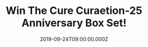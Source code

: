 ---
campaign-uuid: "c-c2c5661f-5a36-4e06-85d9-d6ebec349f0f"
type: "Competition"
category: "Music"
date: "2019-09-24T09:00:00.000Z"
end-date: "2019-10-24T23:59:00.000Z"
disable-form: false
is_promoted: false
has_entry_page: true
title: "Win The Cure Curaetion-25 Anniversary Box Set!"
competition-description: "<p>Calling all The Cure fans! ‘Curaetion-25: From There\
  \ To Here | From Here To There’ is finally coming to us and we are giving away a\
  \ copy to you. This fabulous Box Set captured the night of the 25th Meltdown Festival\
  \ at London’s Royal Festival Hall in June 2018.</p>\n<p>Does it sound like a plan\
  \ for your weekend? Click below for a chance to win.</p>\n"
hero-header: "Win The Cure Curaetion-25 Anniversary Box Set!"
terms-confirmation: "N/A"
banner-img: "https://assets.expresslyapp.com/asset-e84b2050-82f8-4ea1-948e-9dce3d809f29.jpg"
logo-left-href: "aaa.nme.com"
logo-left-image: "https://assets.expresslyapp.com/asset-6e959645-18c8-4854-9123-ff104b979ca3.jpg"
logo-left-title: "NME AAA"
bg-image-hero: "https://assets.expresslyapp.com/asset-21ee4284-d009-487c-848f-a9d5a8c08491.jpg"
bg-image-first: "https://assets.expresslyapp.com/asset-e29b999d-7051-43aa-b3c6-117a20a2ecbe.jpg"
section1-content: "<p>’In 2018 The Cure performed two historic shows celebrating a\
  \ 40-year career. ‘Curaetion-25: From There To Here | From Here To There’ Captured\
  \ on the tenth and final night of the 25th Meltdown Festival at London’s Royal Festival\
  \ Hall in June 2018.</p>\n<p>Smith, Simon Gallup, Jason Cooper, Roger O’Donnell,\
  \ and Reeves Gabrels performed a song from each of their 13 studio albums in chronological\
  \ order, displaying the evolution of The Cure’s music live on stage.</p>\n<p>Click\
  \ below for a chance of winning a copy now. Good luck!</p>\n"
entry-title: "Win The Cure Curaetion-25 Anniversary Box Set!"
entry-content: "<p>Enter the draw to win The Cure Curaetion-25 Anniversary Box Set\
  \ by completing the form below before 23:59 on the 24th of November 2019.</p>\n"
has-winner: true
winner-title: "CONGRATULATIONS to Teresa L. who won The Cure Curaetion-25 Anniversary\
  \ Box Set!"
winner-banner: "https://assets.expresslyapp.com/asset-4baf010a-1708-48c9-aac1-3a2c32715a7e.jpg"
prize-description: "The Cure Curaetion-25 Anniversary Box Set"
special-conditions: "Multiple entries are allowed up to one every day.\r\n\r\nThis\
  \ competition is also available on: http://club.expressly.io/competitons/the-cure-25-anniversary-box-set-curaetion"
country-restrictions:
- "GB"
---